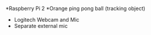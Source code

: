 *Raspberry Pi 2
*Orange ping pong ball (tracking object)
* Logitech Webcam and Mic 
* Separate external mic

